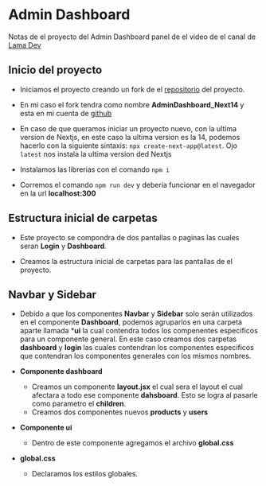 # Admin Dashboard

Notas de el proyecto del Admin Dashboard panel de el video de el canal de [Lama Dev](https://www.youtube.com/watch?v=cBg6xA5C60s&list=PL86ZeyU83RP_PLIppbtGTza0Y2J1g7fNX&index=6&t=342s)

## Inicio del proyecto

* Iniciamos el proyecto creando un fork de el [repositorio](https://github.com/safak/nextadmin/tree/starter) del proyecto.

* En mi caso el fork tendra como nombre **AdminDashboard_Next14** y esta en mi cuenta de [github](https://github.com/chars32/AdminDashboard_Next14)

* En caso de que queramos iniciar un proyecto nuevo, con la ultima version de Nextjs, en este caso la ultima version es la 14, podemos hacerlo con la siguiente sintaxis:
`npx create-next-app@latest`. Ojo `latest` nos instala la ultima version ded Nextjs

* Instalamos las librerias con el comando `npm i`

* Corremos el comando `npm run dev` y debería funcionar en el navegador en la url **localhost:300**

## Estructura inicial de carpetas

* Este proyecto se compondra de dos pantallas o paginas las cuales seran **Login** y **Dashboard**.

* Creamos la estructura inicial de carpetas para las pantallas de el proyecto.

## Navbar y Sidebar

* Debido a que los componentes **Navbar** y **Sidebar** solo serán utilizados en el componente **Dashboard**, podemos agruparlos en una carpeta aparte llamada ***ui** la cual contendra todos los compenentes especificos para un componente general. En este caso creamos dos carpetas **dashboard** y **login** las cuales contendran los componentes especificos que contendran los componentes generales con los mismos nombres.

* **Componente dashboard**

  * Creamos un componente **layout.jsx** el cual sera el layout el cual afectara a todo ese componente **dahsboard**. Esto se logra al pasarle como parametro el **children**.
  * Creamos dos componentes nuevos **products** y **users**

* **Componente ui**

  * Dentro de este componente agregamos el archivo **global.css**

* **global.css**
  
  * Declaramos los estilos globales.
